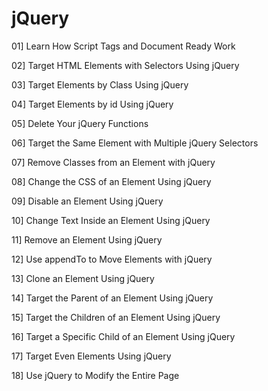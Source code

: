 # jQuery

01] Learn How Script Tags and Document Ready Work

02] Target HTML Elements with Selectors Using jQuery

03] Target Elements by Class Using jQuery

04] Target Elements by id Using jQuery

05] Delete Your jQuery Functions

06] Target the Same Element with Multiple jQuery Selectors

07] Remove Classes from an Element with jQuery

08] Change the CSS of an Element Using jQuery

09] Disable an Element Using jQuery

10] Change Text Inside an Element Using jQuery

11] Remove an Element Using jQuery

12] Use appendTo to Move Elements with jQuery

13] Clone an Element Using jQuery

14] Target the Parent of an Element Using jQuery

15] Target the Children of an Element Using jQuery

16] Target a Specific Child of an Element Using jQuery

17] Target Even Elements Using jQuery

18] Use jQuery to Modify the Entire Page